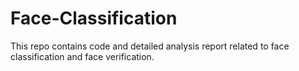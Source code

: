 # Face-Classification

This repo contains code and detailed analysis report related to face classification and face verification. 

